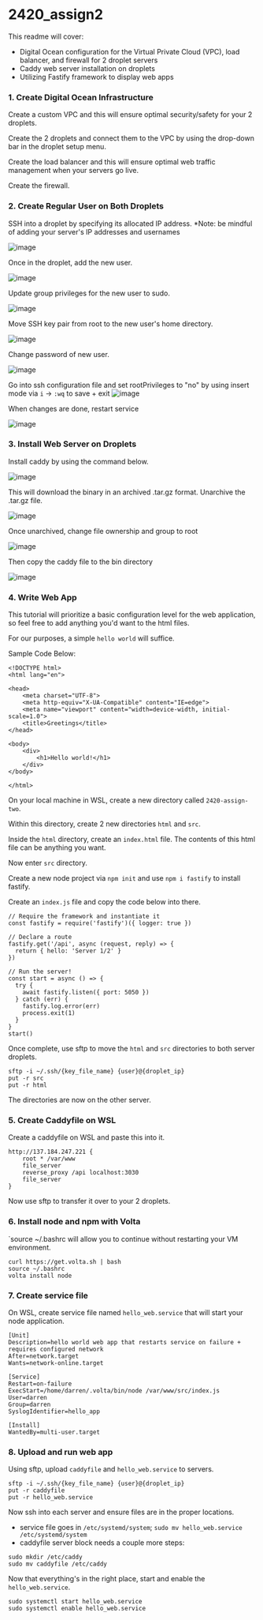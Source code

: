 # 2420_assign2

This readme will cover:
- Digital Ocean configuration for the Virtual Private Cloud (VPC), load balancer, and firewall for 2 droplet servers
- Caddy web server installation on droplets 
- Utilizing Fastify framework to display web apps 

### 1. Create Digital Ocean Infrastructure

Create a custom VPC and this will ensure optimal security/safety for your 2 droplets.

Create the 2 droplets and connect them to the VPC by using the drop-down bar in the droplet setup menu.

Create the load balancer and this will ensure optimal web traffic management when your servers go live.

Create the firewall.

### 2. Create Regular User on Both Droplets

SSH into a droplet by specifying its allocated IP address.
*Note: be mindful of adding your server's IP addresses and usernames

![image](https://user-images.githubusercontent.com/98194516/204706520-836f96ac-5d1a-4596-a225-7ec6ed9ee49d.png)

Once in the droplet, add the new user.

![image](https://user-images.githubusercontent.com/98194516/204707062-8d798352-fb99-4cd8-98b7-5ae6f5d7d0be.png)

Update group privileges for the new user to sudo.

![image](https://user-images.githubusercontent.com/98194516/204707114-fc305486-c8a8-4518-bba0-670dcc3ae965.png)

Move SSH key pair from root to the new user's home directory.

![image](https://user-images.githubusercontent.com/98194516/204707176-ec38eed7-3332-44f2-af6a-b82fdf29c424.png)

Change password of new user.

![image](https://user-images.githubusercontent.com/98194516/204707206-b3667bd5-4013-4480-aac0-78c0ae8ba03b.png)

Go into ssh configuration file and set rootPrivileges to "no" by using insert mode via `i` -> `:wq` to save + exit 
![image](https://user-images.githubusercontent.com/98194516/204707324-70517680-849c-444e-a5cf-146b36c1b73a.png)

When changes are done, restart service

![image](https://user-images.githubusercontent.com/98194516/204707416-61d7ef3c-a44a-4672-b5ce-0bb200f1cc92.png)

### 3. Install Web Server on Droplets

Install caddy by using the command below.

![image](https://user-images.githubusercontent.com/98194516/204707801-59b5494b-446f-49be-b955-5f640aec7463.png)

This will download the binary in an archived .tar.gz format. Unarchive the .tar.gz file.

![image](https://user-images.githubusercontent.com/98194516/204707969-40348d5f-c785-44d3-a19c-0b67b898de6e.png)

Once unarchived, change file ownership and group to root

![image](https://user-images.githubusercontent.com/98194516/204708036-a35dcc60-f205-4a75-81f3-f43deea4dad6.png)

Then copy the caddy file to the bin directory

![image](https://user-images.githubusercontent.com/98194516/204708078-4fb857ab-6d04-443c-9737-fc8bf9616d49.png)

### 4. Write Web App

This tutorial will prioritize a basic configuration level for the web application, so feel free to add anything you'd want to the html files. 

For our purposes, a simple `hello world` will suffice.

Sample Code Below:
```
<!DOCTYPE html>
<html lang="en">

<head>
    <meta charset="UTF-8">
    <meta http-equiv="X-UA-Compatible" content="IE=edge">
    <meta name="viewport" content="width=device-width, initial-scale=1.0">
    <title>Greetings</title>
</head>

<body>
    <div>
        <h1>Hello world!</h1>
    </div>
</body>

</html>
```

On your local machine in WSL, create a new directory called `2420-assign-two`.

Within this directory, create 2 new directories `html` and `src`.

Inside the `html` directory, create an `index.html` file. The contents of this html file can be anything you want.

Now enter `src` directory.

Create a new node project via `npm init` and use `npm i fastify` to install fastify.

Create an `index.js` file and copy the code below into there.

```
// Require the framework and instantiate it
const fastify = require('fastify')({ logger: true })

// Declare a route
fastify.get('/api', async (request, reply) => {
  return { hello: 'Server 1/2' }
})

// Run the server!
const start = async () => {
  try {
    await fastify.listen({ port: 5050 })
  } catch (err) {
    fastify.log.error(err)
    process.exit(1)
  }
}
start()
```
Once complete, use sftp to move the `html` and `src` directories to both server droplets.

```
sftp -i ~/.ssh/{key_file_name} {user}@{droplet_ip}
put -r src
put -r html
```
The directories are now on the other server. 

### 5. Create Caddyfile on WSL

Create a caddyfile on WSL and paste this into it.

```
http://137.184.247.221 {
	root * /var/www
	file_server
	reverse_proxy /api localhost:3030
	file_server
}
```

Now use sftp to transfer it over to your 2 droplets.

### 6. Install node and npm with Volta

`source ~/.bashrc will allow you to continue without restarting your VM environment.

```
curl https://get.volta.sh | bash
source ~/.bashrc
volta install node
```

### 7. Create service file 

On WSL, create service file named `hello_web.service` that will start your node application.

```
[Unit]
Description=hello world web app that restarts service on failure + requires configured network 
After=network.target
Wants=network-online.target

[Service]
Restart=on-failure
ExecStart=/home/darren/.volta/bin/node /var/www/src/index.js
User=darren
Group=darren 
SyslogIdentifier=hello_app

[Install]
WantedBy=multi-user.target
```

### 8. Upload and run web app

Using sftp, upload `caddyfile` and `hello_web.service` to servers.

```
sftp -i ~/.ssh/{key_file_name} {user}@{droplet_ip}
put -r caddyfile
put -r hello_web.service
```

Now ssh into each server and ensure files are in the proper locations.
- service file goes in `/etc/systemd/system`; `sudo mv hello_web.service /etc/systemd/system`
- caddyfile server block needs a couple more steps:

```
sudo mkdir /etc/caddy
sudo mv caddyfile /etc/caddy
```
Now that everything's in the right place, start and enable the `hello_web.service`.

```
sudo systemctl start hello_web.service
sudo systemctl enable hello_web.service
```



